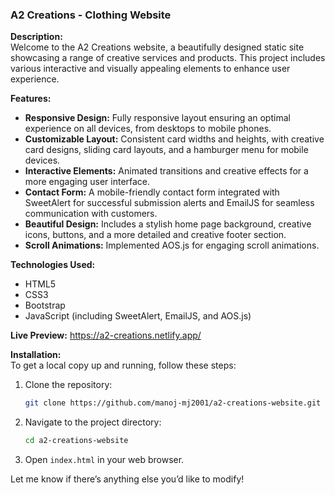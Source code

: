 
### A2 Creations - Clothing Website

**Description:**  
Welcome to the A2 Creations website, a beautifully designed static site showcasing a range of creative services and products. This project includes various interactive and visually appealing elements to enhance user experience.

**Features:**
- **Responsive Design:** Fully responsive layout ensuring an optimal experience on all devices, from desktops to mobile phones.
- **Customizable Layout:** Consistent card widths and heights, with creative card designs, sliding card layouts, and a hamburger menu for mobile devices.
- **Interactive Elements:** Animated transitions and creative effects for a more engaging user interface.
- **Contact Form:** A mobile-friendly contact form integrated with SweetAlert for successful submission alerts and EmailJS for seamless communication with customers.
- **Beautiful Design:** Includes a stylish home page background, creative icons, buttons, and a more detailed and creative footer section.
- **Scroll Animations:** Implemented AOS.js for engaging scroll animations.

**Technologies Used:**
- HTML5
- CSS3
- Bootstrap
- JavaScript (including SweetAlert, EmailJS, and AOS.js)

**Live Preview:** https://a2-creations.netlify.app/

**Installation:**  
To get a local copy up and running, follow these steps:
1. Clone the repository:
   ```bash
   git clone https://github.com/manoj-mj2001/a2-creations-website.git
   ```
2. Navigate to the project directory:
   ```bash
   cd a2-creations-website
   ```
3. Open `index.html` in your web browser.

Let me know if there’s anything else you’d like to modify!
